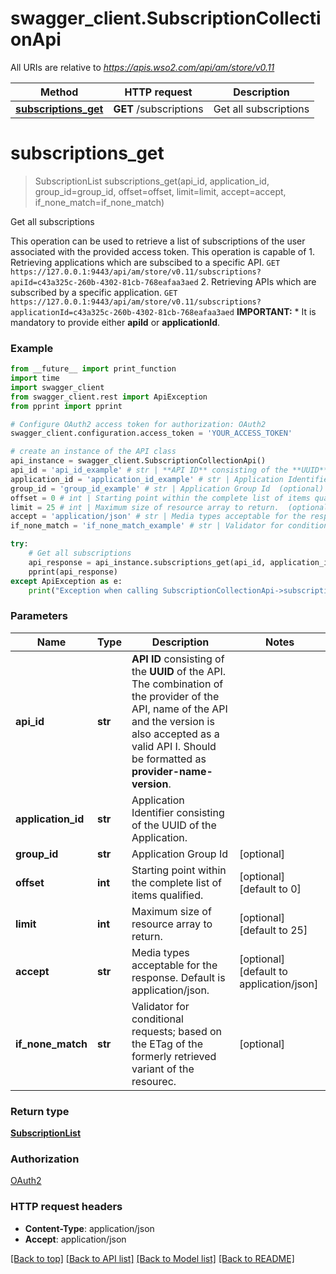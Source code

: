 # swagger_client.SubscriptionCollectionApi

All URIs are relative to *https://apis.wso2.com/api/am/store/v0.11*

Method | HTTP request | Description
------------- | ------------- | -------------
[**subscriptions_get**](SubscriptionCollectionApi.md#subscriptions_get) | **GET** /subscriptions | Get all subscriptions 


# **subscriptions_get**
> SubscriptionList subscriptions_get(api_id, application_id, group_id=group_id, offset=offset, limit=limit, accept=accept, if_none_match=if_none_match)

Get all subscriptions 

This operation can be used to retrieve a list of subscriptions of the user associated with the provided access token. This operation is capable of  1. Retrieving applications which are subscibed to a specific API. `GET https://127.0.0.1:9443/api/am/store/v0.11/subscriptions?apiId=c43a325c-260b-4302-81cb-768eafaa3aed`  2. Retrieving APIs which are subscribed by a specific application. `GET https://127.0.0.1:9443/api/am/store/v0.11/subscriptions?applicationId=c43a325c-260b-4302-81cb-768eafaa3aed`  **IMPORTANT:** * It is mandatory to provide either **apiId** or **applicationId**. 

### Example 
```python
from __future__ import print_function
import time
import swagger_client
from swagger_client.rest import ApiException
from pprint import pprint

# Configure OAuth2 access token for authorization: OAuth2
swagger_client.configuration.access_token = 'YOUR_ACCESS_TOKEN'

# create an instance of the API class
api_instance = swagger_client.SubscriptionCollectionApi()
api_id = 'api_id_example' # str | **API ID** consisting of the **UUID** of the API. The combination of the provider of the API, name of the API and the version is also accepted as a valid API I. Should be formatted as **provider-name-version**. 
application_id = 'application_id_example' # str | Application Identifier consisting of the UUID of the Application. 
group_id = 'group_id_example' # str | Application Group Id  (optional)
offset = 0 # int | Starting point within the complete list of items qualified.  (optional) (default to 0)
limit = 25 # int | Maximum size of resource array to return.  (optional) (default to 25)
accept = 'application/json' # str | Media types acceptable for the response. Default is application/json.  (optional) (default to application/json)
if_none_match = 'if_none_match_example' # str | Validator for conditional requests; based on the ETag of the formerly retrieved variant of the resourec.  (optional)

try: 
    # Get all subscriptions 
    api_response = api_instance.subscriptions_get(api_id, application_id, group_id=group_id, offset=offset, limit=limit, accept=accept, if_none_match=if_none_match)
    pprint(api_response)
except ApiException as e:
    print("Exception when calling SubscriptionCollectionApi->subscriptions_get: %s\n" % e)
```

### Parameters

Name | Type | Description  | Notes
------------- | ------------- | ------------- | -------------
 **api_id** | **str**| **API ID** consisting of the **UUID** of the API. The combination of the provider of the API, name of the API and the version is also accepted as a valid API I. Should be formatted as **provider-name-version**.  | 
 **application_id** | **str**| Application Identifier consisting of the UUID of the Application.  | 
 **group_id** | **str**| Application Group Id  | [optional] 
 **offset** | **int**| Starting point within the complete list of items qualified.  | [optional] [default to 0]
 **limit** | **int**| Maximum size of resource array to return.  | [optional] [default to 25]
 **accept** | **str**| Media types acceptable for the response. Default is application/json.  | [optional] [default to application/json]
 **if_none_match** | **str**| Validator for conditional requests; based on the ETag of the formerly retrieved variant of the resourec.  | [optional] 

### Return type

[**SubscriptionList**](SubscriptionList.md)

### Authorization

[OAuth2](../README.md#OAuth2)

### HTTP request headers

 - **Content-Type**: application/json
 - **Accept**: application/json

[[Back to top]](#) [[Back to API list]](../README.md#documentation-for-api-endpoints) [[Back to Model list]](../README.md#documentation-for-models) [[Back to README]](../README.md)

